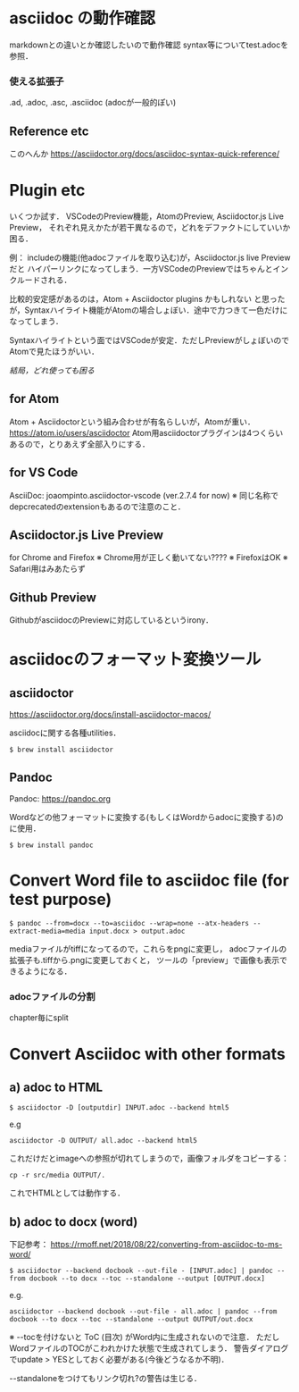 # asciidoc の動作確認

markdownとの違いとか確認したいので動作確認
syntax等についてtest.adocを参照．

### 使える拡張子
.ad, .adoc, .asc, .asciidoc
(adocが一般的ぽい)

## Reference etc
このへんか
https://asciidoctor.org/docs/asciidoc-syntax-quick-reference/


# Plugin etc
いくつか試す．
VSCodeのPreview機能，AtomのPreview, Asciidoctor.js Live Preview，
それぞれ見えかたが若干異なるので，どれをデファクトにしていいか困る．

例： includeの機能(他adocファイルを取り込む)が，Asciidoctor.js live Previewだと
ハイパーリンクになってしまう．一方VSCodeのPreviewではちゃんとインクルードされる．

比較的安定感があるのは，Atom + Asciidoctor plugins かもしれない
と思ったが，Syntaxハイライト機能がAtomの場合しょぼい．途中で力つきて一色だけになってしまう．

Syntaxハイライトという面ではVSCodeが安定．ただしPreviewがしょぼいのでAtomで見たほうがいい．


*結局，どれ使っても困る*




## for Atom
Atom + Asciidoctorという組み合わせが有名らしいが，Atomが重い．
https://atom.io/users/asciidoctor
Atom用asciidoctorプラグインは4つくらいあるので，とりあえず全部入りにする．

## for VS Code
AsciiDoc: joaompinto.asciidoctor-vscode  (ver.2.7.4 for now)
※ 同じ名称でdepcrecatedのextensionもあるので注意のこと．

## Asciidoctor.js Live Preview
for Chrome and Firefox
※ Chrome用が正しく動いてない????
※ FirefoxはOK
※ Safari用はみあたらず

## Github Preview
GithubがasciidocのPreviewに対応しているというirony．


# asciidocのフォーマット変換ツール

## asciidoctor
https://asciidoctor.org/docs/install-asciidoctor-macos/

asciidocに関する各種utilities．

```
$ brew install asciidoctor
```

## Pandoc
Pandoc: https://pandoc.org

Wordなどの他フォーマットに変換する(もしくはWordからadocに変換する)のに使用．

```
$ brew install pandoc
```


# Convert Word file to asciidoc file (for test purpose)

```
$ pandoc --from=docx --to=asciidoc --wrap=none --atx-headers --extract-media=media input.docx > output.adoc
```

mediaファイルがtiffになってるので，これらをpngに変更し，
adocファイルの拡張子も.tiffから.pngに変更しておくと，
ツールの「preview」で画像も表示できるようになる．

### adocファイルの分割
chapter毎にsplit


# Convert Asciidoc with other formats

## a) adoc to HTML

```
$ asciidoctor -D [outputdir] INPUT.adoc --backend html5
```
e.g
```
asciidoctor -D OUTPUT/ all.adoc --backend html5
```
これだけだとimageへの参照が切れてしまうので，画像フォルダをコピーする：
```
cp -r src/media OUTPUT/.
```
これでHTMLとしては動作する．


## b) adoc to docx (word)
下記参考：
https://rmoff.net/2018/08/22/converting-from-asciidoc-to-ms-word/

```
$ asciidoctor --backend docbook --out-file - [INPUT.adoc] | pandoc --from docbook --to docx --toc --standalone --output [OUTPUT.docx]
```
e.g.
```
asciidoctor --backend docbook --out-file - all.adoc | pandoc --from docbook --to docx --toc --standalone --output OUTPUT/out.docx
```


※ --tocを付けないと ToC (目次) がWord内に生成されないので注意．
ただしWordファイルのTOCがこわれかけた状態で生成されてしまう．
警告ダイアログでupdate > YESとしておく必要がある(今後どうなるか不明)．

--standaloneをつけてもリンク切れ?の警告は生じる．
